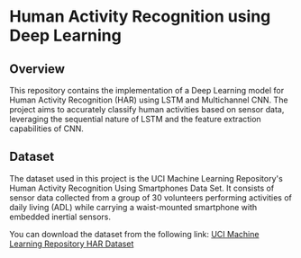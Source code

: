 # Human Activity Recognition using Deep Learning

## Overview

This repository contains the implementation of a Deep Learning model for Human Activity Recognition (HAR) using LSTM and Multichannel CNN. The project aims to accurately classify human activities based on sensor data, leveraging the sequential nature of LSTM and the feature extraction capabilities of CNN.

## Dataset

The dataset used in this project is the UCI Machine Learning Repository's Human Activity Recognition Using Smartphones Data Set. It consists of sensor data collected from a group of 30 volunteers performing activities of daily living (ADL) while carrying a waist-mounted smartphone with embedded inertial sensors.

You can download the dataset from the following link: <a href="https://archive.ics.uci.edu/dataset/240/human+activity+recognition+using+smartphones"> UCI Machine Learning Repository HAR Dataset</a>